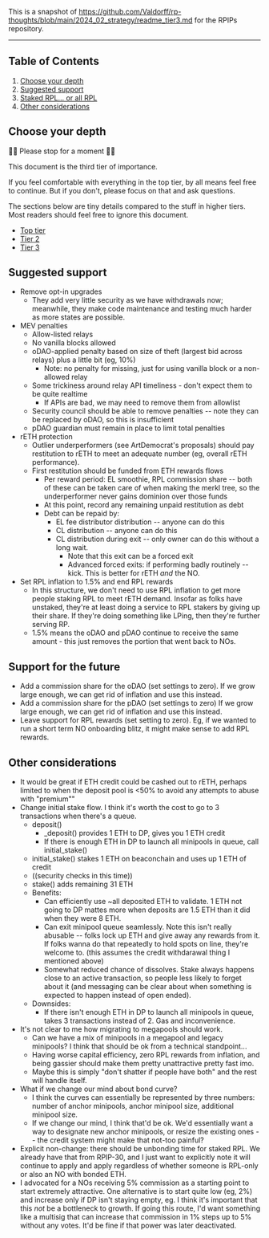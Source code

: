 This is a snapshot of https://github.com/Valdorff/rp-thoughts/blob/main/2024_02_strategy/readme_tier3.md for the RPIPs repository. 

----

## Table of Contents
1. [Choose your depth](#choose-your-depth)
2. [Suggested support](#suggested-support)
2. [Staked RPL... or all RPL](#staked-rpl-or-all-rpl)
3. [Other considerations](#other-considerations)

## Choose your depth
🛑🛑 Please stop for a moment 🛑🛑

This document is the third tier of importance.

If you feel comfortable with everything in the top tier, by all means feel free to continue. But if you don't, please focus on that and ask questions. 

The sections below are tiny details compared to the stuff in higher tiers. Most readers should feel free to ignore this document.

- [Top tier](readme.md)
- [Tier 2](readme_tier2.md)
- [Tier 3](readme_tier3.md)

## Suggested support
- Remove opt-in upgrades
  - They add very little security as we have withdrawals now; meanwhile, they make code maintenance and testing much harder as more states are possible.
- MEV penalties
  - Allow-listed relays
  - No vanilla blocks allowed
  - oDAO-applied penalty based on size of theft (largest bid across relays) plus a little bit (eg, 10%)
    - Note: no penalty for missing, just for using vanilla block or a non-allowed relay
  - Some trickiness around relay API timeliness - don't expect them to be quite realtime
    - If APIs are bad, we may need to remove them from allowlist
  - Security council should be able to remove penalties -- note they can be replaced by oDAO, so this is insufficient
  - pDAO guardian must remain in place to limit total penalties
- rETH protection
  - Outlier underperformers (see ArtDemocrat's proposals) should pay restitution to rETH to meet an adequate number (eg, overall rETH performance).
  - First restitution should be funded from ETH rewards flows
    - Per reward period: EL smoothie, RPL commission share -- both of these can be taken care of when making the merkl tree, so the underperformer never gains dominion over those funds
    - At this point, record any remaining unpaid restitution as debt
    - Debt can be repaid by:
      - EL fee distributor distribution -- anyone can do this
      - CL distribution -- anyone can do this
      - CL distribution during exit -- only owner can do this without a long wait.
        - Note that this exit can be a forced exit
        - Advanced forced exits: if performing badly routinely -- kick. This is better for rETH _and_ the NO.
- Set RPL inflation to 1.5% and end RPL rewards
  - In this structure, we don't need to use RPL inflation to get more people staking RPL to meet rETH demand. Insofar as folks have unstaked, they're at least doing a service to RPL stakers by giving up their share. If they're doing something like LPing, then they're further serving RP.
  - 1.5% means the oDAO and pDAO continue to receive the same amount - this just removes the portion that went back to NOs.

## Support for the future
- Add a commission share for the oDAO (set settings to zero). If we grow large enough, we can get rid of inflation and use this instead.
- Add a commission share for the pDAO (set settings to zero) If we grow large enough, we can get rid of inflation and use this instead.
- Leave support for RPL rewards (set setting to zero). Eg, if we wanted to run a short term NO onboarding blitz, it might make sense to add RPL rewards.

## Other considerations
- It would be great if ETH credit could be cashed out to rETH, perhaps limited to when the deposit pool is <50% to avoid any attempts to abuse with "premium""
- Change initial stake flow. I think it's worth the cost to go to 3 transactions when there's a queue.
  - deposit()
    - _deposit() provides 1 ETH to DP, gives you 1 ETH credit
    - If there is enough ETH in DP to launch all minipools in queue, call initial_stake() 
  - initial_stake() stakes 1 ETH on beaconchain and uses up 1 ETH of credit
  - ((security checks in this time))
  - stake() adds remaining 31 ETH
  - Benefits:
    - Can efficiently use ~all deposited ETH to validate. 1 ETH not going to DP mattes more when deposits are 1.5 ETH than it did when they were 8 ETH.
    - Can exit minipool queue seamlessly. Note this isn't really abusable -- folks lock up ETH and give away any rewards from it. If folks wanna do that repeatedly to hold spots on line, they're welcome to. (this assumes the credit withdarawal thing I mentioned above)
    - Somewhat reduced chance of dissolves. Stake always happens close to an active transaction, so people less likely to forget about it (and messaging can be clear about when something is expected to happen instead of open ended).
  - Downsides:
    - If there isn't enough ETH in DP to launch all minipools in queue, takes 3 transactions instead of 2. Gas and inconvenience.
- It's not clear to me how migrating to megapools should work.
  - Can we have a mix of minipools in a megapool and legacy minipools? I think that should be ok from a technical standpoint...
  - Having worse capital efficiency, zero RPL rewards from inflation, and being gassier should make them pretty unattractive pretty fast imo. 
  - Maybe this is simply "don't shatter if people have both" and the rest will handle itself.
- What if we change our mind about bond curve?
  - I think the curves can essentially be represented by three numbers: number of anchor minipools, anchor minipool size, additional minipool size.
  - If we change our mind, I think that'd be ok. We'd essentially want a way to designate new anchor minipools, or resize the existing ones -- the credit system might make that not-too painful?
- Explicit non-change: there should be unbonding time for staked RPL. We already have that from RPIP-30, and I just want to explicitly note it will continue to apply and apply regardless of whether someone is RPL-only or also an NO with bonded ETH.
- I advocated for a NOs receiving 5% commission as a starting point to start extremely attractive. One alternative is to start quite low (eg, 2%) and increase only if DP isn't staying empty, eg. I think it's important that this _not_ be a bottleneck to growth. If going this route, I'd want something like a multisig that can increase that commission in 1% steps up to 5% without any votes. It'd be fine if that power was later deactivated.